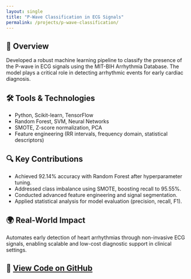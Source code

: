 ```yaml
---
layout: single
title: "P-Wave Classification in ECG Signals"
permalink: /projects/p-wave-classification/
---
```


## 🧠 Overview
Developed a robust machine learning pipeline to classify the presence of the P-wave in ECG signals using the MIT-BIH Arrhythmia Database. The model plays a critical role in detecting arrhythmic events for early cardiac diagnosis.

## 🛠️ Tools & Technologies
- Python, Scikit-learn, TensorFlow
- Random Forest, SVM, Neural Networks
- SMOTE, Z-score normalization, PCA
- Feature engineering (RR intervals, frequency domain, statistical descriptors)

## 🔍 Key Contributions
- Achieved 92.14% accuracy with Random Forest after hyperparameter tuning.
- Addressed class imbalance using SMOTE, boosting recall to 95.55%.
- Conducted advanced feature engineering and signal segmentation.
- Applied statistical analysis for model evaluation (precision, recall, F1).

## 🌍 Real-World Impact
Automates early detection of heart arrhythmias through non-invasive ECG signals, enabling scalable and low-cost diagnostic support in clinical settings.

## 🔗 [View Code on GitHub](https://github.com/sh1vb/ECG_Pwave_Classifier)
